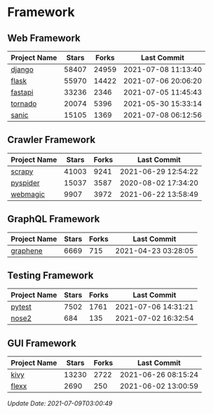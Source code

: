 # Framework

## Web Framework
| Project Name | Stars | Forks | Last Commit |
| ------------ | ----- | ----- | ----------- |
| [django](https://github.com/django/django) | 58407 | 24959 | 2021-07-08 11:13:40 |
| [flask](https://github.com/pallets/flask) | 55970 | 14422 | 2021-07-06 20:06:20 |
| [fastapi](https://github.com/tiangolo/fastapi) | 33236 | 2346 | 2021-07-05 11:45:43 |
| [tornado](https://github.com/tornadoweb/tornado) | 20074 | 5396 | 2021-05-30 15:33:14 |
| [sanic](https://github.com/sanic-org/sanic) | 15105 | 1369 | 2021-07-08 06:12:56 |

## Crawler Framework
| Project Name | Stars | Forks | Last Commit |
| ------------ | ----- | ----- | ----------- |
| [scrapy](https://github.com/scrapy/scrapy) | 41003 | 9241 | 2021-06-29 12:54:22 |
| [pyspider](https://github.com/binux/pyspider) | 15037 | 3587 | 2020-08-02 17:34:20 |
| [webmagic](https://github.com/code4craft/webmagic) | 9907 | 3972 | 2021-06-22 13:58:49 |

## GraphQL Framework
| Project Name | Stars | Forks | Last Commit |
| ------------ | ----- | ----- | ----------- |
| [graphene](https://github.com/graphql-python/graphene) | 6669 | 715 | 2021-04-23 03:28:05 |

## Testing Framework
| Project Name | Stars | Forks | Last Commit |
| ------------ | ----- | ----- | ----------- |
| [pytest](https://github.com/pytest-dev/pytest) | 7502 | 1761 | 2021-07-06 14:31:21 |
| [nose2](https://github.com/nose-devs/nose2) | 684 | 135 | 2021-07-02 16:32:54 |

## GUI Framework
| Project Name | Stars | Forks | Last Commit |
| ------------ | ----- | ----- | ----------- |
| [kivy](https://github.com/kivy/kivy) | 13230 | 2722 | 2021-06-26 08:15:24 |
| [flexx](https://github.com/flexxui/flexx) | 2690 | 250 | 2021-06-02 13:00:59 |

*Update Date: 2021-07-09T03:00:49*